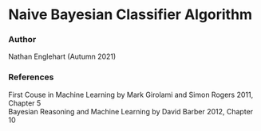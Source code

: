 # Naive Bayesian Classifier Algorithm
### Author
Nathan Englehart (Autumn 2021)
### References
First Couse in Machine Learning by Mark Girolami and Simon Rogers 2011, Chapter 5<br>
Bayesian Reasoning and Machine Learning by David Barber 2012, Chapter 10 
